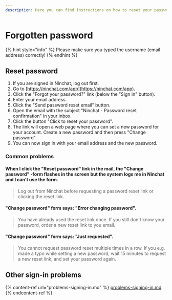```yaml
---
description: Here you can find instructions on how to reset your password if you forgot it.
---
```


# Forgotten password

{% hint style="info" %}
Please make sure you typed the username (email address) correctly!
{% endhint %}

## Reset password

1. If you are signed in Ninchat, log out first.
2. Go to [https://ninchat.com/app](https://ninchat.com/app).
3. Click the "Forgot your password?" link (below the "Sign in" button).
4. Enter your email address.
5. Click the "Send password reset email" button.
6. Open the email with the subject "Ninchat - Password reset confirmation" in your inbox.
7. Click the button "Click to reset your password".
8. The link will open a web page where you can set a new password for your account. Create a new password and then press "Change password".
9. You can now sign in with your email address and the new password.

### Common problems

#### When I click the "Reset password" link in the mail, the "Change password" -form flashes in the screen but the system logs me in Ninchat and I can't use the form.

> Log out from Ninchat before requesting a password reset link or clicking the reset link.

#### "Change password" form says: "Error changing password".&#x20;

> You have already used the reset link once. If you still don't know your password, order a new reset link to you email.

#### "Change password" form says: "Just requested".

> You cannot request password reset multiple times in a row. If you e.g. made a typo while setting a new password, wait 15 minutes to request a new reset link, and set your password again.

## Other sign-in problems

{% content-ref url="problems-signing-in.md" %}
[problems-signing-in.md](problems-signing-in.md)
{% endcontent-ref %}

